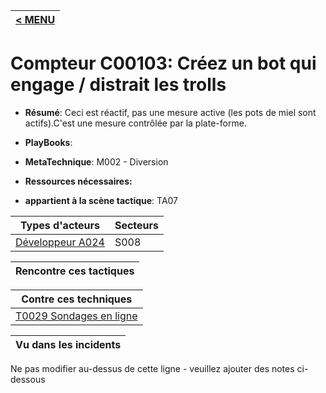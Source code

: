 |[< MENU](../README.md)|
|---|
# Compteur C00103: Créez un bot qui engage / distrait les trolls

* **Résumé**: Ceci est réactif, pas une mesure active (les pots de miel sont actifs).C'est une mesure contrôlée par la plate-forme.

* **PlayBooks**:

* **MetaTechnique**: M002 - Diversion

* **Ressources nécessaires:**

* **appartient à la scène tactique**: TA07


|Types d'acteurs |Secteurs |
|----------- |------- |
|[Développeur A024](../../generated_pages/actortypes/A024.md) |S008 |



|Rencontre ces tactiques |
|---------------------- |



|Contre ces techniques |
|------------------------- |
|[T0029 Sondages en ligne](../../generated_pages/techniques/T0029.md) |



|Vu dans les incidents |
|----------------- |


Ne pas modifier au-dessus de cette ligne - veuillez ajouter des notes ci-dessous
